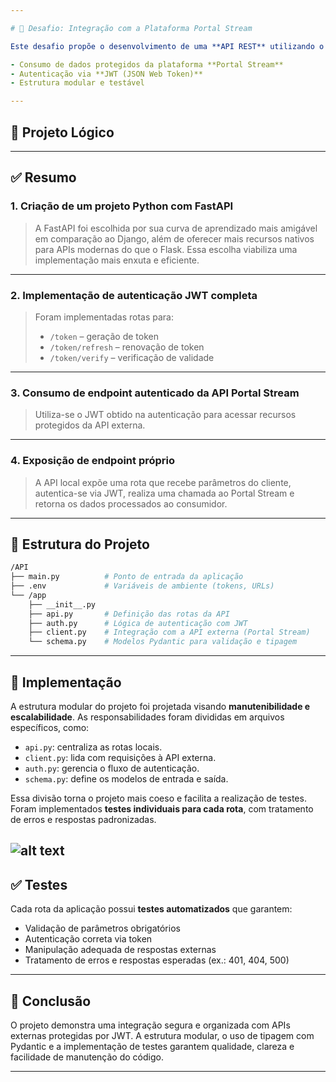 ```yaml
---

# 🔐 Desafio: Integração com a Plataforma Portal Stream

Este desafio propõe o desenvolvimento de uma **API REST** utilizando o framework **FastAPI**, com foco em:

- Consumo de dados protegidos da plataforma **Portal Stream**
- Autenticação via **JWT (JSON Web Token)**
- Estrutura modular e testável

---
```


## 🧠 Projeto Lógico

---

## ✅ **Resumo**

### 1. **Criação de um projeto Python com FastAPI**

> A FastAPI foi escolhida por sua curva de aprendizado mais amigável em comparação ao Django, além de oferecer mais recursos nativos para APIs modernas do que o Flask. Essa escolha viabiliza uma implementação mais enxuta e eficiente.
> 

---

### 2. **Implementação de autenticação JWT completa**

> Foram implementadas rotas para:
> 
> - `/token` – geração de token
> - `/token/refresh` – renovação de token
> - `/token/verify` – verificação de validade

---

### 3. **Consumo de endpoint autenticado da API Portal Stream**

> Utiliza-se o JWT obtido na autenticação para acessar recursos protegidos da API externa.
> 

---

### 4. **Exposição de endpoint próprio**

> A API local expõe uma rota que recebe parâmetros do cliente, autentica-se via JWT, realiza uma chamada ao Portal Stream e retorna os dados processados ao consumidor.
> 

---

## 🧱 **Estrutura do Projeto**

```bash
/API
├── main.py          # Ponto de entrada da aplicação
├── .env             # Variáveis de ambiente (tokens, URLs)
└── /app
    ├── __init__.py
    ├── api.py       # Definição das rotas da API
    ├── auth.py      # Lógica de autenticação com JWT
    ├── client.py    # Integração com a API externa (Portal Stream)
    └── schema.py    # Modelos Pydantic para validação e tipagem

```

---

## 📍 Implementação

A estrutura modular do projeto foi projetada visando **manutenibilidade e escalabilidade**. As responsabilidades foram divididas em arquivos específicos, como:

- `api.py`: centraliza as rotas locais.
- `client.py`: lida com requisições à API externa.
- `auth.py`: gerencia o fluxo de autenticação.
- `schema.py`: define os modelos de entrada e saída.

Essa divisão torna o projeto mais coeso e facilita a realização de testes. Foram implementados **testes individuais para cada rota**, com tratamento de erros e respostas padronizadas.

![alt text](image.png)
---

## ✅ Testes

Cada rota da aplicação possui **testes automatizados** que garantem:

- Validação de parâmetros obrigatórios
- Autenticação correta via token
- Manipulação adequada de respostas externas
- Tratamento de erros e respostas esperadas (ex.: 401, 404, 500)

---

## 🎯 Conclusão

O projeto demonstra uma integração segura e organizada com APIs externas protegidas por JWT. A estrutura modular, o uso de tipagem com Pydantic e a implementação de testes garantem qualidade, clareza e facilidade de manutenção do código.

---